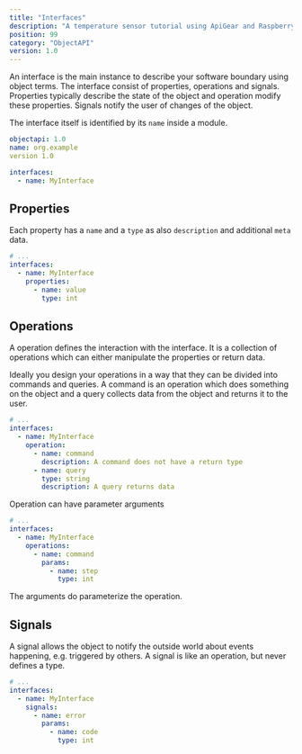 ```yaml
---
title: "Interfaces"
description: "A temperature sensor tutorial using ApiGear and Raspberry Pi"
position: 99
category: "ObjectAPI"
version: 1.0
---
```


An interface is the main instance to describe your software boundary using object terms. The interface consist of properties, operations and signals. Properties typically describe the state of the object and operation modify these properties. Signals notify the user of changes of the object.

The interface itself is identified by its `name` inside a module.

```yml
objectapi: 1.0
name: org.example
version 1.0

interfaces:
  - name: MyInterface
```

## Properties

Each property has a `name` and a `type` as also `description` and additional `meta` data.

```yml
# ...
interfaces:
  - name: MyInterface
    properties:
      - name: value
        type: int
```

## Operations

A operation defines the interaction with the interface. It is a collection of operations which can either manipulate the properties or return data.

Ideally you design your operations in a way that they can be divided into commands and queries. A command is an operation which does something on the object and a query collects data from the object and returns it to the user.

```yml
# ...
interfaces:
  - name: MyInterface
    operation:
      - name: command
        description: A command does not have a return type
      - name: query
        type: string
        description: A query returns data
```

Operation can have parameter arguments

```yml
# ...
interfaces:
  - name: MyInterface
    operations:
      - name: command
        params:
          - name: step
            type: int
```

The arguments do parameterize the operation.

## Signals

A signal allows the object to notify the outside world about events happening, e.g. triggered by others. A signal is like an operation, but never defines a type.

```yml
# ...
interfaces:
  - name: MyInterface
    signals:
      - name: error
        params:
          - name: code
            type: int
```
